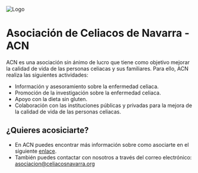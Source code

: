 ![Logo](https://celiacosnavarra.org/wp-content/uploads/2019/09/logo-celiacos-navarra.png)

# Asociación de Celiacos de Navarra - ACN

ACN es una asociación sin ánimo de lucro que tiene como objetivo mejorar la calidad de vida de las personas celiacas y sus familiares. Para ello, ACN realiza las siguientes actividades:

* Información y asesoramiento sobre la enfermedad celiaca.
* Promoción de la investigación sobre la enfermedad celiaca.
* Apoyo con la dieta sin gluten.
* Colaboración con las instituciones públicas y privadas para la mejora de la calidad de vida de las personas celiacas.

## ¿Quieres acosiciarte?

* En ACN puedes encontrar más información sobre como asociarte en el siguiente [enlace](https://www.celiacosnavarra.org/).
* También puedes contactar con nosotros a través del correo electrónico: asociacion@celiacosnavarra.org